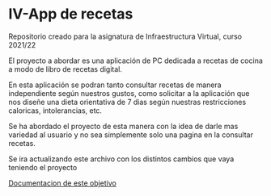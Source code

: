 # IV-App de recetas
Repositorio creado para la asignatura de Infraestructura Virtual, curso 2021/22

El proyecto a abordar es una aplicación de PC dedicada a recetas de cocina 
a modo de libro de recetas digital.

En esta aplicación se podran tanto consultar recetas de manera independiente según nuestros gustos,
como solicitar a la aplicación que nos diseñe una dieta orientativa de 7 dias según nuestras restricciones
caloricas, intolerancias, etc.

Se ha abordado el proyecto de esta manera con la idea de darle mas variedad al usuario y no sea simplemente solo 
una pagina en la consultar recetas.

Se ira actualizando este archivo con los distintos cambios que vaya teniendo el proyecto

[Documentacion de este objetivo](docs/HU.md)
